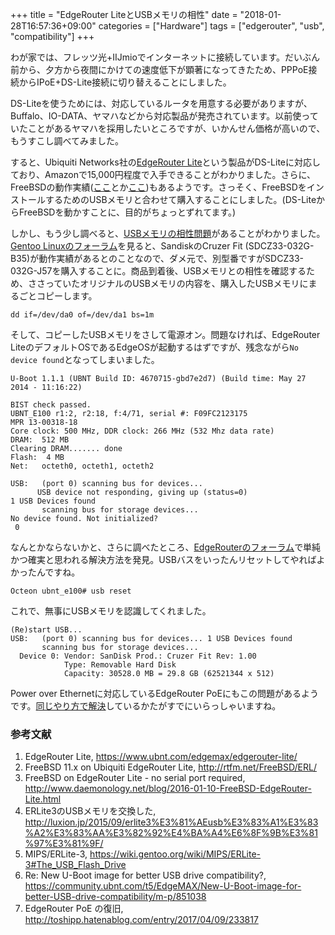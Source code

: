 +++
title = "EdgeRouter LiteとUSBメモリの相性"
date = "2018-01-28T16:57:36+09:00"
categories = ["Hardware"]
tags = ["edgerouter", "usb", "compatibility"]
+++

わが家では、フレッツ光+IIJmioでインターネットに接続しています。だいぶん前から、夕方から夜間にかけての速度低下が顕著になってきたため、PPPoE接続からIPoE+DS-Lite接続に切り替えることにしました。

DS-Liteを使うためには、対応しているルータを用意する必要がありますが、Buffalo、IO-DATA、ヤマハなどから対応製品が発売されています。以前使っていたことがあるヤマハを採用したいところですが、いかんせん価格が高いので、もうすこし調べてみました。

すると、Ubiquiti Networks社の[EdgeRouter Lite](https://www.ubnt.com/edgemax/edgerouter-lite/)という製品がDS-Liteに対応しており、Amazonで15,000円程度で入手できることがわかりました。さらに、FreeBSDの動作実績([ここ](http://rtfm.net/FreeBSD/ERL/)とか[ここ](http://www.daemonology.net/blog/2016-01-10-FreeBSD-EdgeRouter-Lite.html))もあるようです。さっそく、FreeBSDをインストールするためのUSBメモリと合わせて購入することにしました。(DS-LiteからFreeBSDを動かすことに、目的がちょっとずれてます。)

しかし、もう少し調べると、[USBメモリの相性問題](http://luxion.jp/2015/09/erlite3%E3%81%AEusb%E3%83%A1%E3%83%A2%E3%83%AA%E3%82%92%E4%BA%A4%E6%8F%9B%E3%81%97%E3%81%9F/)があることがわかりました。[Gentoo Linuxのフォーラム](https://wiki.gentoo.org/wiki/MIPS/ERLite-3#The_USB_Flash_Drive)を見ると、SandiskのCruzer Fit (SDCZ33-032G-B35)が動作実績があるとのことなので、ダメ元で、別型番ですがSDCZ33-032G-J57を購入することに。商品到着後、USBメモリとの相性を確認するため、ささっていたオリジナルのUSBメモリの内容を、購入したUSBメモリにまるごとコピーします。
```shell-session
dd if=/dev/da0 of=/dev/da1 bs=1m
```

そして、コピーしたUSBメモリをさして電源オン。問題なければ、EdgeRouter LiteのデフォルトOSであるEdgeOSが起動するはずですが、残念ながら`No device found`となってしまいました。
```other
U-Boot 1.1.1 (UBNT Build ID: 4670715-gbd7e2d7) (Build time: May 27 2014 - 11:16:22)

BIST check passed.
UBNT_E100 r1:2, r2:18, f:4/71, serial #: F09FC2123175
MPR 13-00318-18
Core clock: 500 MHz, DDR clock: 266 MHz (532 Mhz data rate)
DRAM:  512 MB
Clearing DRAM....... done
Flash:  4 MB
Net:   octeth0, octeth1, octeth2

USB:   (port 0) scanning bus for devices... 
      USB device not responding, giving up (status=0)
1 USB Devices found
       scanning bus for storage devices...
No device found. Not initialized?
 0
```

なんとかならないかと、さらに調べたところ、[EdgeRouterのフォーラム](https://community.ubnt.com/t5/EdgeMAX/New-U-Boot-image-for-better-USB-drive-compatibility/m-p/851038)で単純かつ確実と思われる解決方法を発見。USBバスをいったんリセットしてやればよかったんですね。
```other
Octeon ubnt_e100# usb reset
```
これで、無事にUSBメモリを認識してくれました。
```other
(Re)start USB...
USB:   (port 0) scanning bus for devices... 1 USB Devices found
       scanning bus for storage devices...
  Device 0: Vendor: SanDisk Prod.: Cruzer Fit Rev: 1.00
            Type: Removable Hard Disk
            Capacity: 30528.0 MB = 29.8 GB (62521344 x 512)
```

Power over Ethernetに対応しているEdgeRouter PoEにもこの問題があるようです。[同じやり方で解決](http://toshipp.hatenablog.com/entry/2017/04/09/233817)しているかたがすでにいらっしゃいますね。

### 参考文献
1. EdgeRouter Lite, https://www.ubnt.com/edgemax/edgerouter-lite/
1. FreeBSD 11.x on Ubiquiti EdgeRouter Lite, http://rtfm.net/FreeBSD/ERL/
1. FreeBSD on EdgeRouter Lite - no serial port required, http://www.daemonology.net/blog/2016-01-10-FreeBSD-EdgeRouter-Lite.html
1. ERLite3のUSBメモリを交換した, http://luxion.jp/2015/09/erlite3%E3%81%AEusb%E3%83%A1%E3%83%A2%E3%83%AA%E3%82%92%E4%BA%A4%E6%8F%9B%E3%81%97%E3%81%9F/
1. MIPS/ERLite-3, https://wiki.gentoo.org/wiki/MIPS/ERLite-3#The_USB_Flash_Drive
1. Re: New U-Boot image for better USB drive compatibility?, https://community.ubnt.com/t5/EdgeMAX/New-U-Boot-image-for-better-USB-drive-compatibility/m-p/851038
1. EdgeRouter PoE の復旧, http://toshipp.hatenablog.com/entry/2017/04/09/233817
